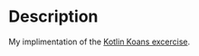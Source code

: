 # Description

My implimentation of the [Kotlin Koans excercise](https://kotlinlang.org/docs/tutorials/koans.html).
